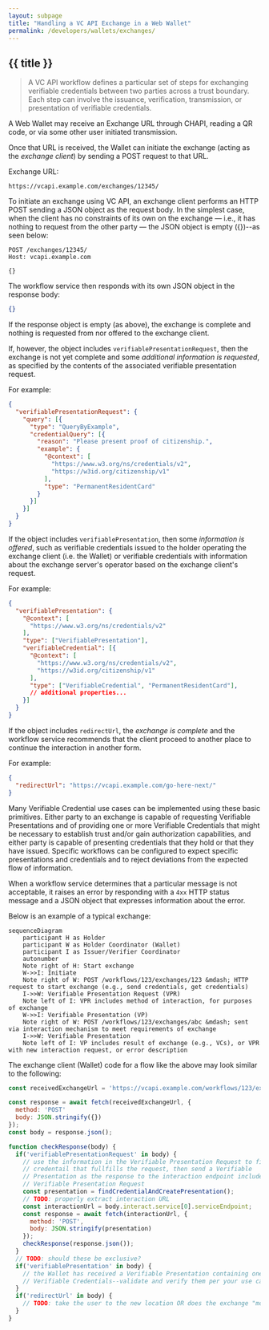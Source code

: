 ```yaml
---
layout: subpage
title: "Handling a VC API Exchange in a Web Wallet"
permalink: /developers/wallets/exchanges/
---
```


## {{ title }}

> A VC API workflow defines a particular set of steps for exchanging verifiable
> credentials between two parties across a trust boundary. Each step can involve
> the issuance, verification, transmission, or presentation of verifiable
> credentials.

A Web Wallet may receive an Exchange URL through CHAPI, reading a QR code, or
via some other user initiated transmission.

Once that URL is received, the Wallet can initiate the exchange (acting as the
_exchange client_) by sending a POST request to that URL.

Exchange URL:
```
https://vcapi.example.com/exchanges/12345/
```

To initiate an exchange using VC API, an exchange client performs an HTTP POST
sending a JSON object as the request body. In the simplest case, when the client
has no constraints of its own on the exchange — i.e., it has nothing to request
from the other party — the JSON object is empty ({})--as seen below:

```http
POST /exchanges/12345/
Host: vcapi.example.com

{}
```

The workflow service then responds with its own JSON object in the response
body:

```json
{}
```

If the response object is empty (as above), the exchange is complete and nothing
is requested from nor offered to the exchange client.

If, however, the object includes `verifiablePresentationRequest`, then the
exchange is not yet complete and some *additional information is requested*, as
specified by the contents of the associated verifiable presentation request.

For example:
```json
{
  "verifiablePresentationRequest": {
    "query": [{
      "type": "QueryByExample",
      "credentialQuery": [{
        "reason": "Please present proof of citizenship.",
        "example": {
          "@context": [
            "https://www.w3.org/ns/credentials/v2",
            "https://w3id.org/citizenship/v1"
          ],
          "type": "PermanentResidentCard"
        }
      }]
    }]
  }
}
```

If the object includes `verifiablePresentation`, then some *information is
offered*, such as verifiable credentials issued to the holder operating the
exchange client (i.e. the Wallet) or verifiable credentials with information
about the exchange server's operator based on the exchange client's request.

For example:
```json
{
  "verifiablePresentation": {
    "@context": [
      "https://www.w3.org/ns/credentials/v2"
    ],
    "type": ["VerifiablePresentation"],
    "verifiableCredential": [{
      "@context": [
        "https://www.w3.org/ns/credentials/v2",
        "https://w3id.org/citizenship/v1"
      ],
      "type": ["VerifiableCredential", "PermanentResidentCard"],
      // additional properties...
    }]
  }
}
```

If the object includes `redirectUrl`, the *exchange is complete* and the
workflow service recommends that the client proceed to another place to continue
the interaction in another form.

For example:
```json
{
  "redirectUrl": "https://vcapi.example.com/go-here-next/"
}
```

Many Verifiable Credential use cases can be implemented using these basic
primitives. Either party to an exchange is capable of requesting Verifiable
Presentations and of providing one or more Verifiable Credentials that might be
necessary to establish trust and/or gain authorization capabilities, and either
party is capable of presenting credentials that they hold or that they have
issued. Specific workflows can be configured to expect specific presentations
and credentials and to reject deviations from the expected flow of information.

When a workflow service determines that a particular message is not acceptable,
it raises an error by responding with a `4xx` HTTP status message and a JSON
object that expresses information about the error.

Below is an example of a typical exchange:

```mermaid
sequenceDiagram
    participant H as Holder
    participant W as Holder Coordinator (Wallet)
    participant I as Issuer/Verifier Coordinator
    autonumber
    Note right of H: Start exchange
    W->>I: Initiate
    Note right of W: POST /workflows/123/exchanges/123 &mdash; HTTP request to start exchange (e.g., send credentials, get credentials)
    I->>W: Verifiable Presentation Request (VPR)
    Note left of I: VPR includes method of interaction, for purposes of exchange
    W->>I: Verifiable Presentation (VP)
    Note right of W: POST /workflows/123/exchanges/abc &mdash; sent via interaction mechanism to meet requirements of exchange
    I->>W: Verifiable Presentation
    Note left of I: VP includes result of exchange (e.g., VCs), or VPR with new interaction request, or error description
```

The exchange client (Wallet) code for a flow like the above may look similar to
the following:

```js
const receivedExchangeUrl = 'https://vcapi.example.com/workflows/123/exchanges/123';

const response = await fetch(receivedExchangeUrl, {
  method: 'POST'
  body: JSON.stringify({})
});
const body = response.json();

function checkResponse(body) {
  if('verifiablePresentationRequest' in body) {
    // use the information in the Verifiable Presentation Request to find a
    // credentail that fullfills the request, then send a Verifiable
    // Presentation as the response to the interaction endpoint included in the
    // Verifiable Presentation Request
    const presentation = findCredentialAndCreatePresentation();
    // TODO: properly extract interaction URL
    const interactionUrl = body.interact.service[0].serviceEndpoint;
    const response = await fetch(interactionUrl, {
      method: 'POST',
      body: JSON.stringify(presentation)
    });
    checkResponse(response.json());
  }
  // TODO: should these be exclusive?
  if('verifiablePresentation' in body) {
    // the Wallet has received a Verifiable Presentation containing one or more
    // Verifiable Credentials--validate and verify them per your use case
  }
  if('redirectUrl' in body) {
    // TODO: take the user to the new location OR does the exchange "move"?
  }
}